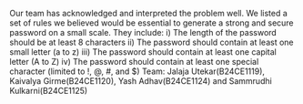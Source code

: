 Our team has acknowledged and interpreted the problem well. We listed a set of rules we believed would be essential to generate a strong and secure password on a small scale. They include:
i) The length of the password should be at least 8 characters
ii) The password should contain at least one small letter (a to z)
iii) The password should contain at least one capital letter (A to Z)
iv) The password should contain at least one special character (limited to !, @, #, and $)
Team: Jalaja Utekar(B24CE1119), Kaivalya Girme(B24CE1120), Yash Adhav(B24CE1124) and Sammrudhi Kulkarni(B24CE1125)
